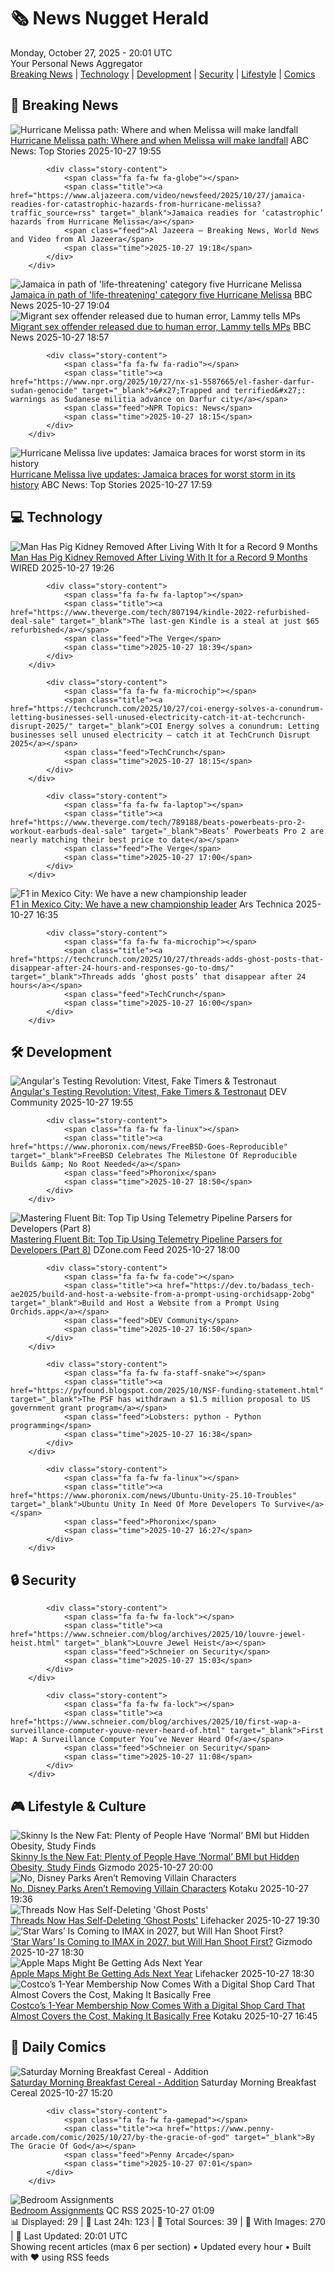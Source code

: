 <!-- Processing 54 RSS feeds at 2025-10-27 20:01:31 UTC -->
<!-- Processing: XKCD -->
<!-- Processing: Saturday Morning Breakfast Cereal -->
<!-- Processing: Dilbert -->
<!-- Processing: CNN Breaking News -->
<!-- Processing: BBC World News -->
<!-- Processing: BBC Breaking News -->
<!-- Processing: Al Jazeera Breaking News -->
<!-- Processing: NPR News -->
<!-- Processing: CBC News -->
<!-- Error processing https://rss.cbc.ca/lineup/topstories.xml: The read operation timed out -->
<!-- Processing: Reuters Top News -->
<!-- Processing: Reuters World News -->
<!-- Processing: Associated Press Breaking -->
<!-- Processing: ABC News Breaking -->
<!-- Processing: NBC News Breaking -->
<!-- Processing: Sky News World -->
<!-- Processing: The Verge -->
<!-- Processing: O'Reilly Radar -->
<!-- Processing: WIRED -->
<!-- Processing: Hacker News -->
<!-- Processing: Dev.to -->
<!-- Processing: DistroWatch -->
<!-- Processing: Linux.com -->
<!-- Processing: GitHub Blog -->
<!-- Processing: GitLab Blog -->
<!-- Processing: InfoQ -->
<!-- Processing: Martin Fowler -->
<!-- Processing: Coding Horror -->
<!-- Processing: Lifehacker -->
<!-- Processing: Gizmodo -->
<!-- Processing: Kotaku -->
<!-- Processing: Boing Boing -->
<!-- Generated 11 new posts out of 31 feeds processed -->
<div class="newspaper-header">
    <h1 class="newspaper-title">🗞️ News Nugget Herald</h1>
    <div class="newspaper-date">Monday, October 27, 2025 - 20:01 UTC</div>
    <div class="newspaper-subtitle">Your Personal News Aggregator</div>
</div>

<div class="newspaper-nav">
    <a href="#breaking">Breaking News</a> |
    <a href="#tech">Technology</a> |
    <a href="#dev">Development</a> |
    <a href="#security">Security</a> |
    <a href="#lifestyle">Lifestyle</a> |
    <a href="#webcomics">Comics</a>
</div>

<div class="news-section breaking-news" id="breaking">
<h2 class="section-header">🚨 Breaking News</h2>
<div class="stories-container">
<div class="story">
            <img src="https://s.abcnews.com/images/US/hurricane-melissa-satellite-ht-jef-251027_1761567206714_hpMain_4x3t_384.jpg" alt="Hurricane Melissa path: Where and when Melissa will make landfall" class="story-image" loading="lazy" onerror="this.style.display='none'">
            <div class="story-content">
                <span class="fa fa-fw fa-tv"></span>
                <span class="title"><a href="https://abcnews.go.com/US/hurricane-melissa-path-track-category-5-storm/story?id=126893988" target="_blank">Hurricane Melissa path: Where and when Melissa will make landfall</a></span>
                <span class="feed">ABC News: Top Stories</span>
                <span class="time">2025-10-27 19:55</span>
            </div>
        </div>
<div class="story">
            
            <div class="story-content">
                <span class="fa fa-fw fa-globe"></span>
                <span class="title"><a href="https://www.aljazeera.com/video/newsfeed/2025/10/27/jamaica-readies-for-catastrophic-hazards-from-hurricane-melissa?traffic_source=rss" target="_blank">Jamaica readies for ‘catastrophic’ hazards from Hurricane Melissa</a></span>
                <span class="feed">Al Jazeera – Breaking News, World News and Video from Al Jazeera</span>
                <span class="time">2025-10-27 19:18</span>
            </div>
        </div>
<div class="story">
            <img src="https://ichef.bbci.co.uk/ace/standard/240/cpsprodpb/8721/live/02b294f0-b357-11f0-ba75-093eca1ac29b.jpg" alt="Jamaica in path of &#x27;life-threatening&#x27; category five Hurricane Melissa" class="story-image" loading="lazy" onerror="this.style.display='none'">
            <div class="story-content">
                <span class="fa fa-fw fa-earth-americas"></span>
                <span class="title"><a href="https://www.bbc.com/news/articles/c2dr0z57nygo?at_medium=RSS&at_campaign=rss" target="_blank">Jamaica in path of &#x27;life-threatening&#x27; category five Hurricane Melissa</a></span>
                <span class="feed">BBC News</span>
                <span class="time">2025-10-27 19:04</span>
            </div>
        </div>
<div class="story">
            <img src="https://ichef.bbci.co.uk/ace/standard/240/cpsprodpb/ae3b/live/43b5cf30-b366-11f0-aa13-0b0479f6f42a.png" alt="Migrant sex offender released due to human error, Lammy tells MPs" class="story-image" loading="lazy" onerror="this.style.display='none'">
            <div class="story-content">
                <span class="fa fa-fw fa-flag"></span>
                <span class="title"><a href="https://www.bbc.com/news/articles/cq503p7yjypo?at_medium=RSS&at_campaign=rss" target="_blank">Migrant sex offender released due to human error, Lammy tells MPs</a></span>
                <span class="feed">BBC News</span>
                <span class="time">2025-10-27 18:57</span>
            </div>
        </div>
<div class="story">
            
            <div class="story-content">
                <span class="fa fa-fw fa-radio"></span>
                <span class="title"><a href="https://www.npr.org/2025/10/27/nx-s1-5587665/el-fasher-darfur-sudan-genocide" target="_blank">&#x27;Trapped and terrified&#x27;: warnings as Sudanese militia advance on Darfur city</a></span>
                <span class="feed">NPR Topics: News</span>
                <span class="time">2025-10-27 18:15</span>
            </div>
        </div>
<div class="story">
            <img src="https://s.abcnews.com/images/International/melissa-6-rt-gmh-251027_1761582159493_hpMain_4x3t_384.jpg" alt="Hurricane Melissa live updates: Jamaica braces for worst storm in its history" class="story-image" loading="lazy" onerror="this.style.display='none'">
            <div class="story-content">
                <span class="fa fa-fw fa-tv"></span>
                <span class="title"><a href="https://abcnews.go.com/International/live-updates/hurricane-melissa-live-updates-powerful-storm-poses-catastrophic/?id=126883938" target="_blank">Hurricane Melissa live updates: Jamaica braces for worst storm in its history</a></span>
                <span class="feed">ABC News: Top Stories</span>
                <span class="time">2025-10-27 17:59</span>
            </div>
        </div>
</div>
</div>
<div class="news-section tech-news" id="tech">
<h2 class="section-header">💻 Technology</h2>
<div class="stories-container">
<div class="story">
            <img src="https://media.wired.com/photos/68ffc53f4e6d80728dd90cdc/master/pass/20250201_kaf_discharge_008_srgb.jpg" alt="Man Has Pig Kidney Removed After Living With It for a Record 9 Months" class="story-image" loading="lazy" onerror="this.style.display='none'">
            <div class="story-content">
                <span class="fa fa-fw fa-bolt"></span>
                <span class="title"><a href="https://www.wired.com/story/man-has-pig-kidney-removed-after-living-with-it-for-a-record-9-months/" target="_blank">Man Has Pig Kidney Removed After Living With It for a Record 9 Months</a></span>
                <span class="feed">WIRED</span>
                <span class="time">2025-10-27 19:26</span>
            </div>
        </div>
<div class="story">
            
            <div class="story-content">
                <span class="fa fa-fw fa-laptop"></span>
                <span class="title"><a href="https://www.theverge.com/tech/807194/kindle-2022-refurbished-deal-sale" target="_blank">The last-gen Kindle is a steal at just $65 refurbished</a></span>
                <span class="feed">The Verge</span>
                <span class="time">2025-10-27 18:39</span>
            </div>
        </div>
<div class="story">
            
            <div class="story-content">
                <span class="fa fa-fw fa-microchip"></span>
                <span class="title"><a href="https://techcrunch.com/2025/10/27/coi-energy-solves-a-conundrum-letting-businesses-sell-unused-electricity-catch-it-at-techcrunch-disrupt-2025/" target="_blank">COI Energy solves a conundrum: Letting businesses sell unused electricity — catch it at TechCrunch Disrupt 2025</a></span>
                <span class="feed">TechCrunch</span>
                <span class="time">2025-10-27 18:15</span>
            </div>
        </div>
<div class="story">
            
            <div class="story-content">
                <span class="fa fa-fw fa-laptop"></span>
                <span class="title"><a href="https://www.theverge.com/tech/789188/beats-powerbeats-pro-2-workout-earbuds-deal-sale" target="_blank">Beats’ Powerbeats Pro 2 are nearly matching their best price to date</a></span>
                <span class="feed">The Verge</span>
                <span class="time">2025-10-27 17:00</span>
            </div>
        </div>
<div class="story">
            <img src="https://cdn.arstechnica.net/wp-content/uploads/2025/10/GettyImages-2243465873-500x500.jpg" alt="F1 in Mexico City: We have a new championship leader" class="story-image" loading="lazy" onerror="this.style.display='none'">
            <div class="story-content">
                <span class="fa fa-fw fa-cog"></span>
                <span class="title"><a href="https://arstechnica.com/cars/2025/10/f1-in-mexico-city-we-have-a-new-championship-leader/" target="_blank">F1 in Mexico City: We have a new championship leader</a></span>
                <span class="feed">Ars Technica</span>
                <span class="time">2025-10-27 16:35</span>
            </div>
        </div>
<div class="story">
            
            <div class="story-content">
                <span class="fa fa-fw fa-microchip"></span>
                <span class="title"><a href="https://techcrunch.com/2025/10/27/threads-adds-ghost-posts-that-disappear-after-24-hours-and-responses-go-to-dms/" target="_blank">Threads adds ‘ghost posts’ that disappear after 24 hours</a></span>
                <span class="feed">TechCrunch</span>
                <span class="time">2025-10-27 16:00</span>
            </div>
        </div>
</div>
</div>
<div class="news-section dev-news" id="dev">
<h2 class="section-header">🛠️ Development</h2>
<div class="stories-container">
<div class="story">
            <img src="https://media2.dev.to/dynamic/image/width=800%2Cheight=%2Cfit=scale-down%2Cgravity=auto%2Cformat=auto/https%3A%2F%2Fdev-to-uploads.s3.amazonaws.com%2Fuploads%2Farticles%2F717whlnmzld0zbw0b93m.png" alt="Angular&#x27;s Testing Revolution: Vitest, Fake Timers &amp; Testronaut" class="story-image" loading="lazy" onerror="this.style.display='none'">
            <div class="story-content">
                <span class="fa fa-fw fa-code"></span>
                <span class="title"><a href="https://dev.to/rainerhahnekamp/angulars-testing-revolution-vitest-fake-timers-testronaut-2bnj" target="_blank">Angular&#x27;s Testing Revolution: Vitest, Fake Timers &amp; Testronaut</a></span>
                <span class="feed">DEV Community</span>
                <span class="time">2025-10-27 19:55</span>
            </div>
        </div>
<div class="story">
            
            <div class="story-content">
                <span class="fa fa-fw fa-linux"></span>
                <span class="title"><a href="https://www.phoronix.com/news/FreeBSD-Goes-Reproducible" target="_blank">FreeBSD Celebrates The Milestone Of Reproducible Builds &amp; No Root Needed</a></span>
                <span class="feed">Phoronix</span>
                <span class="time">2025-10-27 18:50</span>
            </div>
        </div>
<div class="story">
            <img src="https://dz2cdn1.dzone.com/thumbnail?fid=18716151&w=600" alt="Mastering Fluent Bit: Top Tip Using Telemetry Pipeline Parsers for Developers (Part 8)" class="story-image" loading="lazy" onerror="this.style.display='none'">
            <div class="story-content">
                <span class="fa fa-fw fa-newspaper"></span>
                <span class="title"><a href="https://dzone.com/articles/telemetry-pipeline-parsers-for-developers" target="_blank">Mastering Fluent Bit: Top Tip Using Telemetry Pipeline Parsers for Developers (Part 8)</a></span>
                <span class="feed">DZone.com Feed</span>
                <span class="time">2025-10-27 18:00</span>
            </div>
        </div>
<div class="story">
            
            <div class="story-content">
                <span class="fa fa-fw fa-code"></span>
                <span class="title"><a href="https://dev.to/badass_tech-ae2025/build-and-host-a-website-from-a-prompt-using-orchidsapp-2obg" target="_blank">Build and Host a Website from a Prompt Using Orchids.app</a></span>
                <span class="feed">DEV Community</span>
                <span class="time">2025-10-27 16:50</span>
            </div>
        </div>
<div class="story">
            
            <div class="story-content">
                <span class="fa fa-fw fa-staff-snake"></span>
                <span class="title"><a href="https://pyfound.blogspot.com/2025/10/NSF-funding-statement.html" target="_blank">The PSF has withdrawn a $1.5 million proposal to US government grant program</a></span>
                <span class="feed">Lobsters: python - Python programming</span>
                <span class="time">2025-10-27 16:38</span>
            </div>
        </div>
<div class="story">
            
            <div class="story-content">
                <span class="fa fa-fw fa-linux"></span>
                <span class="title"><a href="https://www.phoronix.com/news/Ubuntu-Unity-25.10-Troubles" target="_blank">Ubuntu Unity In Need Of More Developers To Survive</a></span>
                <span class="feed">Phoronix</span>
                <span class="time">2025-10-27 16:27</span>
            </div>
        </div>
</div>
</div>
<div class="news-section security-news" id="security">
<h2 class="section-header">🔒 Security</h2>
<div class="stories-container">
<div class="story">
            
            <div class="story-content">
                <span class="fa fa-fw fa-lock"></span>
                <span class="title"><a href="https://www.schneier.com/blog/archives/2025/10/louvre-jewel-heist.html" target="_blank">Louvre Jewel Heist</a></span>
                <span class="feed">Schneier on Security</span>
                <span class="time">2025-10-27 15:03</span>
            </div>
        </div>
<div class="story">
            
            <div class="story-content">
                <span class="fa fa-fw fa-lock"></span>
                <span class="title"><a href="https://www.schneier.com/blog/archives/2025/10/first-wap-a-surveillance-computer-youve-never-heard-of.html" target="_blank">First Wap: A Surveillance Computer You’ve Never Heard Of</a></span>
                <span class="feed">Schneier on Security</span>
                <span class="time">2025-10-27 11:08</span>
            </div>
        </div>
</div>
</div>
<div class="news-section lifestyle-news" id="lifestyle">
<h2 class="section-header">🎮 Lifestyle & Culture</h2>
<div class="stories-container">
<div class="story">
            <img src="https://gizmodo.com/app/uploads/2025/10/waistmeasurement-1280x853.jpg" alt="Skinny Is the New Fat: Plenty of People Have ‘Normal’ BMI but Hidden Obesity, Study Finds" class="story-image" loading="lazy" onerror="this.style.display='none'">
            <div class="story-content">
                <span class="fa fa-fw fa-computer"></span>
                <span class="title"><a href="https://gizmodo.com/skinny-is-the-new-fat-plenty-of-people-have-normal-bmi-but-hidden-obesity-study-finds-2000677510" target="_blank">Skinny Is the New Fat: Plenty of People Have ‘Normal’ BMI but Hidden Obesity, Study Finds</a></span>
                <span class="feed">Gizmodo</span>
                <span class="time">2025-10-27 20:00</span>
            </div>
        </div>
<div class="story">
            <img src="https://kotaku.com/app/uploads/2025/10/disne-1280x720.jpg" alt="No, Disney Parks Aren’t Removing Villain Characters" class="story-image" loading="lazy" onerror="this.style.display='none'">
            <div class="story-content">
                <span class="fa fa-fw fa-gamepad"></span>
                <span class="title"><a href="https://kotaku.com/disney-parks-removing-villain-characters-evil-queen-real-true-rumors-debunked-2000639339" target="_blank">No, Disney Parks Aren’t Removing Villain Characters</a></span>
                <span class="feed">Kotaku</span>
                <span class="time">2025-10-27 19:36</span>
            </div>
        </div>
<div class="story">
            <img src="https://lifehacker.com/imagery/articles/01K8KEGGPX565ZPK5W6JEM6D2W/hero-image.webp" alt="Threads Now Has Self-Deleting &#x27;Ghost Posts&#x27;" class="story-image" loading="lazy" onerror="this.style.display='none'">
            <div class="story-content">
                <span class="fa fa-fw fa-life-ring"></span>
                <span class="title"><a href="https://lifehacker.com/tech/threads-now-has-self-deleting-posts?utm_medium=RSS" target="_blank">Threads Now Has Self-Deleting &#x27;Ghost Posts&#x27;</a></span>
                <span class="feed">Lifehacker</span>
                <span class="time">2025-10-27 19:30</span>
            </div>
        </div>
<div class="story">
            <img src="https://gizmodo.com/app/uploads/2025/10/StarWarsNewHope-2-1280x853.jpg" alt="‘Star Wars’ Is Coming to IMAX in 2027, but Will Han Shoot First?" class="story-image" loading="lazy" onerror="this.style.display='none'">
            <div class="story-content">
                <span class="fa fa-fw fa-computer"></span>
                <span class="title"><a href="https://gizmodo.com/star-wars-50th-anniversary-imax-original-cut-restoration-2000677535" target="_blank">‘Star Wars’ Is Coming to IMAX in 2027, but Will Han Shoot First?</a></span>
                <span class="feed">Gizmodo</span>
                <span class="time">2025-10-27 18:30</span>
            </div>
        </div>
<div class="story">
            <img src="https://lifehacker.com/imagery/articles/01K8KBA02F26MD9KQBQYVQT2BR/hero-image.jpg" alt="Apple Maps Might Be Getting Ads Next Year" class="story-image" loading="lazy" onerror="this.style.display='none'">
            <div class="story-content">
                <span class="fa fa-fw fa-life-ring"></span>
                <span class="title"><a href="https://lifehacker.com/tech/apple-maps-might-be-getting-ads-next-year?utm_medium=RSS" target="_blank">Apple Maps Might Be Getting Ads Next Year</a></span>
                <span class="feed">Lifehacker</span>
                <span class="time">2025-10-27 18:30</span>
            </div>
        </div>
<div class="story">
            <img src="https://kotaku.com/app/uploads/2025/10/Costco-1280x855.jpg" alt="Costco’s 1-Year Membership Now Comes With a Digital Shop Card That Almost Covers the Cost, Making It Basically Free" class="story-image" loading="lazy" onerror="this.style.display='none'">
            <div class="story-content">
                <span class="fa fa-fw fa-gamepad"></span>
                <span class="title"><a href="https://kotaku.com/costcos-1-year-membership-now-comes-with-a-digital-shop-card-that-almost-covers-the-cost-making-it-basically-free-2000639092" target="_blank">Costco’s 1-Year Membership Now Comes With a Digital Shop Card That Almost Covers the Cost, Making It Basically Free</a></span>
                <span class="feed">Kotaku</span>
                <span class="time">2025-10-27 16:45</span>
            </div>
        </div>
</div>
</div>
<div class="news-section webcomics-section" id="webcomics">
<h2 class="section-header">🎨 Daily Comics</h2>
<div class="stories-container">
<div class="story">
            <img src="https://www.smbc-comics.com/comics/1761521776-20251027 (1).png" alt="Saturday Morning Breakfast Cereal - Addition" class="story-image" loading="lazy" onerror="this.style.display='none'">
            <div class="story-content">
                <span class="fa fa-fw fa-smile"></span>
                <span class="title"><a href="https://www.smbc-comics.com/comic/addition" target="_blank">Saturday Morning Breakfast Cereal - Addition</a></span>
                <span class="feed">Saturday Morning Breakfast Cereal</span>
                <span class="time">2025-10-27 15:20</span>
            </div>
        </div>
<div class="story">
            
            <div class="story-content">
                <span class="fa fa-fw fa-gamepad"></span>
                <span class="title"><a href="https://www.penny-arcade.com/comic/2025/10/27/by-the-gracie-of-god" target="_blank">By The Gracie Of God</a></span>
                <span class="feed">Penny Arcade</span>
                <span class="time">2025-10-27 07:01</span>
            </div>
        </div>
<div class="story">
            <img src="http://www.questionablecontent.net/comics/5687.png" alt="Bedroom Assignments" class="story-image" loading="lazy" onerror="this.style.display='none'">
            <div class="story-content">
                <span class="fa fa-fw fa-music"></span>
                <span class="title"><a href="http://questionablecontent.net/view.php?comic=5687" target="_blank">Bedroom Assignments</a></span>
                <span class="feed">QC RSS</span>
                <span class="time">2025-10-27 01:09</span>
            </div>
        </div>
</div>
</div>

<div class="newspaper-footer">
    <div class="stats">
        📊 Displayed: 29 | 📅 Last 24h: 123 | 📡 Total Sources: 39 | 📸 With Images: 270 |
        🔄 Last Updated: 20:01 UTC
    </div>
    <div class="footer-note">
        Showing recent articles (max 6 per section) • Updated every hour • Built with ❤️ using RSS feeds
    </div>
</div>
